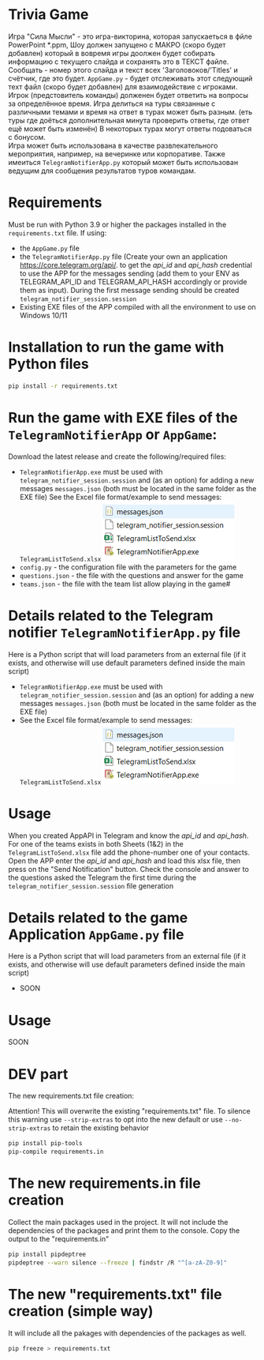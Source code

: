 # Trivia Game
Игра "Сила Мысли" - это игра-викторина, которая запускаеться в фйле PowerPoint *.ppm,
Шоу должен запущено с МАКРО (скоро будет добавлен) который в вовремя игры
доолжен будет собирать информацию с текущего слайда и сохранять это в ТЕКСТ файле.
Сообщать - номер этого слайда и текст всех 'Заголовоков/'Titles' и счётчик, где это будет.
`AppGame.py` - будет отслеживать этот следующий техт файл (скоро будет добавлен) для взаимодействие с игроками.  
Игрок (предстовитель команды) долженен будет ответить на вопросы за определённое время.
Игра делиться на туры связанные с различными темами и время на ответ в турах может быть разным.
(еть туры где доёться дополнительная минута проверить ответы, где ответ ещё может быть изменён)
В некоторых турах могут ответы подоваться с бонусом.  
Игра может быть использована в качестве развлекательного мероприятия, например, на вечеринке или корпоративе.
Также имеиться `TelegramNotifierApp.py` который может быть использован ведущим для  сообщения результатов туров командам.

# Requirements
Must be run with Python 3.9 or higher the packages installed in the `requirements.txt` file. If using:
 - the `AppGame.py` file
 - the `TelegramNotifierApp.py` file (Create your own an application https://core.telegram.org/api/.
to get the *api_id* and *api_hash* credential to use the APP for the messages sending
(add them to your ENV as TELEGRAM_API_ID and TELEGRAM_API_HASH accordingly or provide them as input).
During the first message sending should be created ```telegram_notifier_session.session```
 - Existing EXE files of the APP compiled with all the environment to use on Windows 10/11

# Installation to run the game with Python files

```bash
pip install -r requirements.txt
```
# Run the game with EXE files of the `TelegramNotifierApp` or `AppGame`:
Download the latest release and create the following/required files:
- `TelegramNotifierApp.exe` must be used with `telegram_notifier_session.session`
and (as an option) for adding a new messages `messages.json` (both must be located in the same folder as the EXE file)
See the Excel file format/example to send messages: `TelegramListToSend.xlsx`
![img.png](ResultsReporter/dist/img.png)
- `config.py` - the configuration file with the parameters for the game
- `questions.json` - the file with the questions and answer for the game
- `teams.json` - the file with the team list allow playing in the game#


# Details related to the Telegram notifier `TelegramNotifierApp.py` file
Here is a Python script that will load parameters from an external file 
(if it exists, and otherwise will use default parameters defined inside the main script)
- `TelegramNotifierApp.exe` must be used with `telegram_notifier_session.session`
and (as an option) for adding a new messages `messages.json` (both must be located in the same folder as the EXE file)
- See the Excel file format/example to send messages: `TelegramListToSend.xlsx`
![img.png](ResultsReporter/dist/img.png)

# Usage
When you created AppAPI in Telegram and know the *api_id* and *api_hash*.
For one of the teams exists in both Sheets (1&2) in the `TelegramListToSend.xlsx` file 
add the phone-number one of your contacts.
Open the APP enter the *api_id* and *api_hash* and load this xlsx file,
then press on the "Send Notification" button.
Check the console and answer to the questions asked the Telegram the first time
during the `telegram_notifier_session.session` file generation

# Details related to the game Application `AppGame.py` file
Here is a Python script that will load parameters from an external file
(if it exists, and otherwise will use default parameters defined inside the main script)
- SOON

# Usage
SOON

# DEV part
The new requirements.txt file creation:

Attention! This will overwrite the existing "requirements.txt" file.
To silence this warning use ```--strip-extras``` to opt into the new default
or use ```--no-strip-extras``` to retain the existing behavior

```bash
pip install pip-tools
pip-compile requirements.in
```
# The new requirements.in file creation
Collect the main packages used in the project.
It will not include the dependencies of the packages and print them to the console.
Copy the output to the "requirements.in"
```bash
pip install pipdeptree
pipdeptree --warn silence --freeze | findstr /R "^[a-zA-Z0-9]"
```

# The new "requirements.txt" file creation (simple way)
It will include all the pakages with dependencies of the packages as well.
```bash
pip freeze > requirements.txt
```

